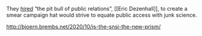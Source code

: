 They [hired](http://legacy.earlham.edu/~peters/fos/2007/09/background-on-aap-hiring-of-eric.html) “the pit bull of public relations”, [[Eric Dezenhall]], to create a smear campaign hat would strive to equate public access with junk science.

http://bjoern.brembs.net/2020/10/is-the-snsi-the-new-prism/